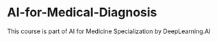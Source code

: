 # AI-for-Medical-Diagnosis
This course is part of AI for Medicine Specialization by DeepLearning.AI
